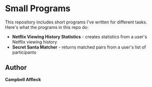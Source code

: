 # Small Programs

This repository includes short programs I've written for different tasks. Here's what the programs in this repo do: 
* **Netflix Viewing History Statistics** - creates statistics from a user's Netflix viewing history
* **Secret Santa Matcher** - returns matched pairs from a user's list of participants

## Author

**Campbell Affleck**